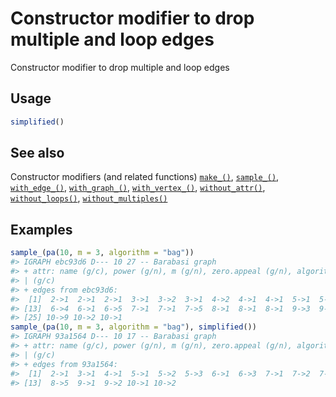 # Constructor modifier to drop multiple and loop edges

Constructor modifier to drop multiple and loop edges

## Usage

``` r
simplified()
```

## See also

Constructor modifiers (and related functions)
[`make_()`](https://r.igraph.org/reference/make_.md),
[`sample_()`](https://r.igraph.org/reference/sample_.md),
[`with_edge_()`](https://r.igraph.org/reference/with_edge_.md),
[`with_graph_()`](https://r.igraph.org/reference/with_graph_.md),
[`with_vertex_()`](https://r.igraph.org/reference/with_vertex_.md),
[`without_attr()`](https://r.igraph.org/reference/without_attr.md),
[`without_loops()`](https://r.igraph.org/reference/without_loops.md),
[`without_multiples()`](https://r.igraph.org/reference/without_multiples.md)

## Examples

``` r
sample_(pa(10, m = 3, algorithm = "bag"))
#> IGRAPH ebc93d6 D--- 10 27 -- Barabasi graph
#> + attr: name (g/c), power (g/n), m (g/n), zero.appeal (g/n), algorithm
#> | (g/c)
#> + edges from ebc93d6:
#>  [1]  2->1  2->1  2->1  3->1  3->2  3->1  4->2  4->1  4->1  5->1  5->1  5->1
#> [13]  6->4  6->1  6->5  7->1  7->1  7->5  8->1  8->1  8->1  9->3  9->5  9->1
#> [25] 10->9 10->2 10->1
sample_(pa(10, m = 3, algorithm = "bag"), simplified())
#> IGRAPH 93a1564 D--- 10 17 -- Barabasi graph
#> + attr: name (g/c), power (g/n), m (g/n), zero.appeal (g/n), algorithm
#> | (g/c)
#> + edges from 93a1564:
#>  [1]  2->1  3->1  4->1  5->1  5->2  5->3  6->1  6->3  7->1  7->2  7->5  8->1
#> [13]  8->5  9->1  9->2 10->1 10->2
```
